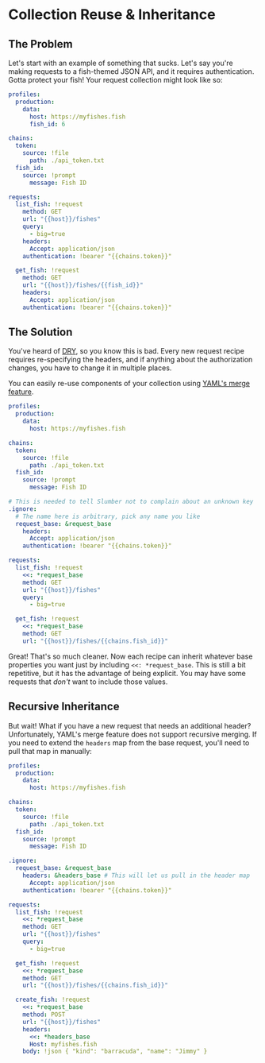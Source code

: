 # Collection Reuse & Inheritance

## The Problem

Let's start with an example of something that sucks. Let's say you're making requests to a fish-themed JSON API, and it requires authentication. Gotta protect your fish! Your request collection might look like so:

```yaml
profiles:
  production:
    data:
      host: https://myfishes.fish
      fish_id: 6

chains:
  token:
    source: !file
      path: ./api_token.txt
  fish_id:
    source: !prompt
      message: Fish ID

requests:
  list_fish: !request
    method: GET
    url: "{{host}}/fishes"
    query:
      - big=true
    headers:
      Accept: application/json
    authentication: !bearer "{{chains.token}}"

  get_fish: !request
    method: GET
    url: "{{host}}/fishes/{{fish_id}}"
    headers:
      Accept: application/json
    authentication: !bearer "{{chains.token}}"
```

## The Solution

You've heard of [DRY](https://en.wikipedia.org/wiki/Don%27t_repeat_yourself), so you know this is bad. Every new request recipe requires re-specifying the headers, and if anything about the authorization changes, you have to change it in multiple places.

You can easily re-use components of your collection using [YAML's merge feature](https://yaml.org/type/merge.html).

```yaml
profiles:
  production:
    data:
      host: https://myfishes.fish

chains:
  token:
    source: !file
      path: ./api_token.txt
  fish_id:
    source: !prompt
      message: Fish ID

# This is needed to tell Slumber not to complain about an unknown key
.ignore:
  # The name here is arbitrary, pick any name you like
  request_base: &request_base
    headers:
      Accept: application/json
    authentication: !bearer "{{chains.token}}"

requests:
  list_fish: !request
    <<: *request_base
    method: GET
    url: "{{host}}/fishes"
    query:
      - big=true

  get_fish: !request
    <<: *request_base
    method: GET
    url: "{{host}}/fishes/{{chains.fish_id}}"
```

Great! That's so much cleaner. Now each recipe can inherit whatever base properties you want just by including `<<: *request_base`. This is still a bit repetitive, but it has the advantage of being explicit. You may have some requests that _don't_ want to include those values.

## Recursive Inheritance

But wait! What if you have a new request that needs an additional header? Unfortunately, YAML's merge feature does not support recursive merging. If you need to extend the `headers` map from the base request, you'll need to pull that map in manually:

```yaml
profiles:
  production:
    data:
      host: https://myfishes.fish

chains:
  token:
    source: !file
      path: ./api_token.txt
  fish_id:
    source: !prompt
      message: Fish ID

.ignore:
  request_base: &request_base
    headers: &headers_base # This will let us pull in the header map
      Accept: application/json
    authentication: !bearer "{{chains.token}}"

requests:
  list_fish: !request
    <<: *request_base
    method: GET
    url: "{{host}}/fishes"
    query:
      - big=true

  get_fish: !request
    <<: *request_base
    method: GET
    url: "{{host}}/fishes/{{chains.fish_id}}"

  create_fish: !request
    <<: *request_base
    method: POST
    url: "{{host}}/fishes"
    headers:
      <<: *headers_base
      Host: myfishes.fish
    body: !json { "kind": "barracuda", "name": "Jimmy" }
```
